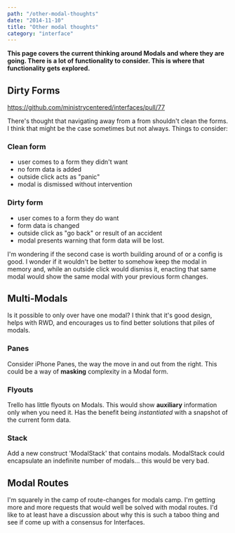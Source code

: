```yaml
---
path: "/other-modal-thoughts"
date: "2014-11-10"
title: "Other modal thoughts"
category: "interface"
---
```


**This page covers the current thinking around Modals and where they are going. There is a lot of functionality to consider. This is where that functionality gets explored.**

## Dirty Forms

https://github.com/ministrycentered/interfaces/pull/77

There's thought that navigating away from a from shouldn't clean the forms. I think that might be the case sometimes but not always. Things to consider:

### Clean form
  * user comes to a form they didn't want
  * no form data is added
  * outside click acts as "panic"
  * modal is dismissed without intervention

### Dirty form
  * user comes to a form they do want
  * form data is changed
  * outside click as "go back" or result of an accident
  * modal presents warning that form data will be lost.

I'm wondering if the second case is worth building around of or a config is good.  I wonder if it wouldn't be better to somehow keep the modal in memory and, while an outside click would dismiss it, enacting that same modal would show the same modal with your previous form changes.

## Multi-Modals

Is it possible to only over have one modal? I think that it's good design, helps with RWD, and encourages us to find better solutions that piles of modals.

### Panes

Consider iPhone Panes, the way the move in and out from the right. This could be a way of **masking** complexity in a Modal form.

### Flyouts

Trello has little flyouts on Modals. This would show **auxiliary** information only when you need it. Has the benefit being _instantiated_ with a snapshot of the current form data.

### Stack

Add a new construct 'ModalStack' that contains modals. ModalStack could encapsulate an indefinite number of modals... this would be very bad.

## Modal Routes

I'm squarely in the camp of route-changes for modals camp. I'm getting more and more requests that would well be solved with modal routes. I'd like to at least have a discussion about why this is such a taboo thing and see if come up with a consensus for Interfaces.